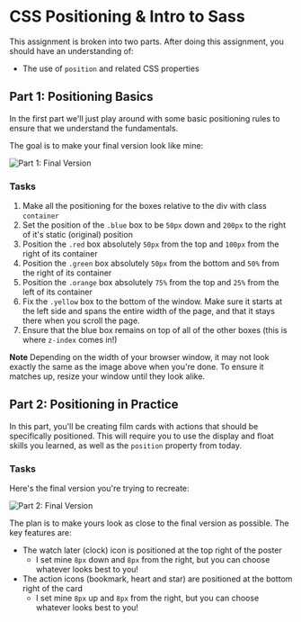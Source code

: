 # CSS Positioning & Intro to Sass

This assignment is broken into two parts. After doing this assignment, you should have an understanding of:

- The use of `position` and related CSS properties


## Part 1: Positioning Basics
In the first part we'll just play around with some basic positioning rules to ensure that we understand the fundamentals.

The goal is to make your final version look like mine:

![Part 1: Final Version](part-1-final.png)

### Tasks
1. Make all the positioning for the boxes relative to the div with class `container`
2. Set the position of the `.blue` box to be `50px` down and `200px` to the right of it's static (original) position
3. Position the `.red` box absolutely `50px` from the top and `100px` from the right of its container
4. Position the `.green` box absolutely `50px` from the bottom and `50%` from the right of its container
5. Position the `.orange` box absolutely `75%` from the top and `25%` from the left of its container
6. Fix the `.yellow` box to the bottom of the window. Make sure it starts at the left side and spans the entire width of the page, and that it stays there when you scroll the page.
7. Ensure that the blue box remains on top of all of the other boxes (this is where `z-index` comes in!)

**Note** Depending on the width of your browser window, it may not look exactly the same as the image above when you're done. To ensure it matches up, resize your window until they look alike.


## Part 2: Positioning in Practice
In this part, you'll be creating film cards with actions that should be specifically positioned. This will require you to use the display and float skills you learned, as well as the `position` property from today.

### Tasks
Here's the final version you're trying to recreate:

![Part 2: Final Version](part-2-final.png)

The plan is to make yours look as close to the final version as possible. The key features are:

- The watch later (clock) icon is positioned at the top right of the poster
  - I set mine `8px` down and `8px` from the right, but you can choose whatever looks best to you!
- The action icons (bookmark, heart and star) are positioned at the bottom right of the card
  - I set mine `8px` up and `8px` from the right, but you can choose whatever looks best to you!
